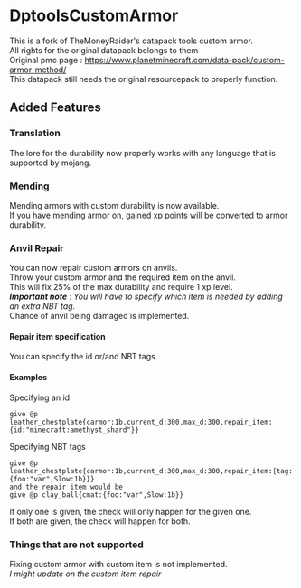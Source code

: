 # DptoolsCustomArmor

This is a fork of TheMoneyRaider's datapack tools custom armor.  
All rights for the original datapack belongs to them  
Original pmc page : https://www.planetminecraft.com/data-pack/custom-armor-method/  
This datapack still needs the original resourcepack to properly function.  

## Added Features

### Translation  
The lore for the durability now properly works with any language that is supported by mojang.  
  
### Mending
Mending armors with custom durability is now available.  
If you have mending armor on, gained xp points will be converted to armor durability.  
  
### Anvil Repair
You can now repair custom armors on anvils.  
Throw your custom armor and the required item on the anvil.  
This will fix 25% of the max durability and require 1 xp level.  
***Important note*** : *You will have to specify which item is needed by adding an extra NBT tag.*  
Chance of anvil being damaged is implemented.  
  
#### Repair item specification  
You can specify the id or/and NBT tags.  
  
#### Examples  

Specifying an id  
```
give @p leather_chestplate{carmor:1b,current_d:300,max_d:300,repair_item:{id:"minecraft:amethyst_shard"}}
```  

Specifying NBT tags
```
give @p leather_chestplate{carmor:1b,current_d:300,max_d:300,repair_item:{tag:{foo:"var",Slow:1b}}}  
and the repair item would be  
give @p clay_ball{cmat:{foo:"var",Slow:1b}}
```

If only one is given, the check will only happen for the given one.  
If both are given, the check will happen for both.  
  
### Things that are not supported
Fixing custom armor with custom item is not implemented.  
*I might update on the custom item repair*
